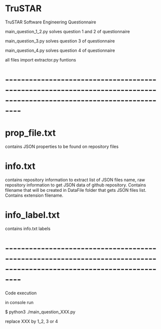 # TruSTAR
TruSTAR Software Engineering Questionnaire


main_question_1_2.py solves question 1 and 2 of questionnaire

main_question_3.py solves question 3 of questionnaire

main_question_4.py solves question 4 of questionnaire

all files import extractor.py funtions


# ----------------------------------------------------------------------------------------------------------------------
# prop_file.txt 
contains JSON properties to be found on repository files

# info.txt 
contains repository information to extract list of JSON files name, raw repository information to get JSON data of github repository. Contains filename that will be created in DataFile folder that gets JSON files list. Contains extension filename.

# info_label.txt 
contains info.txt labels
# ----------------------------------------------------------------------------------------------------------------------

Code execution

in console run 

$ python3 ./main_question_XXX.py

replace XXX by 1_2, 3 or 4